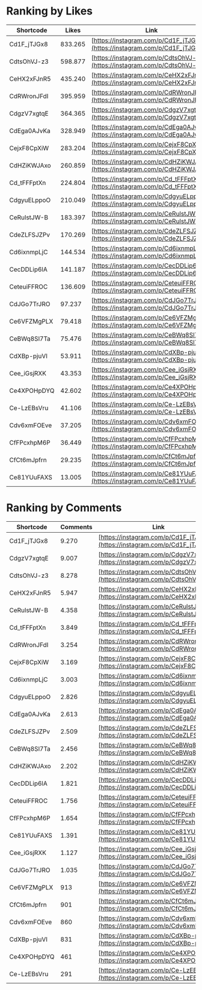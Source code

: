 # Ranking by Likes

| Shortcode   | Likes   | Link |
| ----        | ----    | ---- |
| Cd1F_jTJGx8 | 833.265 | [https://instagram.com/p/Cd1F_jTJGx8](https://instagram.com/p/Cd1F_jTJGx8) |
| CdtsOhVJ-z3 | 598.877 | [https://instagram.com/p/CdtsOhVJ-z3](https://instagram.com/p/CdtsOhVJ-z3) |
| CeHX2xFJnR5 | 435.240 | [https://instagram.com/p/CeHX2xFJnR5](https://instagram.com/p/CeHX2xFJnR5) |
| CdRWronJFdI | 395.959 | [https://instagram.com/p/CdRWronJFdI](https://instagram.com/p/CdRWronJFdI) |
| CdgzV7xgtqE | 364.365 | [https://instagram.com/p/CdgzV7xgtqE](https://instagram.com/p/CdgzV7xgtqE) |
| CdEga0AJvKa | 328.949 | [https://instagram.com/p/CdEga0AJvKa](https://instagram.com/p/CdEga0AJvKa) |
| CejxF8CpXiW | 283.204 | [https://instagram.com/p/CejxF8CpXiW](https://instagram.com/p/CejxF8CpXiW) |
| CdHZiKWJAxo | 260.859 | [https://instagram.com/p/CdHZiKWJAxo](https://instagram.com/p/CdHZiKWJAxo) |
| Cd_tFFFptXn | 224.804 | [https://instagram.com/p/Cd_tFFFptXn](https://instagram.com/p/Cd_tFFFptXn) |
| CdgyuELppoO | 210.049 | [https://instagram.com/p/CdgyuELppoO](https://instagram.com/p/CdgyuELppoO) |
| CeRulstJW-B | 183.397 | [https://instagram.com/p/CeRulstJW-B](https://instagram.com/p/CeRulstJW-B) |
| CdeZLFSJZPv | 170.269 | [https://instagram.com/p/CdeZLFSJZPv](https://instagram.com/p/CdeZLFSJZPv) |
| Cd6ixnmpLjC | 144.534 | [https://instagram.com/p/Cd6ixnmpLjC](https://instagram.com/p/Cd6ixnmpLjC) |
| CecDDLip6lA | 141.187 | [https://instagram.com/p/CecDDLip6lA](https://instagram.com/p/CecDDLip6lA) |
| CeteuiFFROC | 136.609 | [https://instagram.com/p/CeteuiFFROC](https://instagram.com/p/CeteuiFFROC) |
| CdJGo7TrJRO | 97.237  | [https://instagram.com/p/CdJGo7TrJRO](https://instagram.com/p/CdJGo7TrJRO) |
| Ce6VFZMgPLX | 79.418  | [https://instagram.com/p/Ce6VFZMgPLX](https://instagram.com/p/Ce6VFZMgPLX) |
| CeBWq8Sl7Ta | 75.476  | [https://instagram.com/p/CeBWq8Sl7Ta](https://instagram.com/p/CeBWq8Sl7Ta) |
| CdXBp-pjuVI | 53.911  | [https://instagram.com/p/CdXBp-pjuVI](https://instagram.com/p/CdXBp-pjuVI) |
| Cee_iGsjRXK | 43.353  | [https://instagram.com/p/Cee_iGsjRXK](https://instagram.com/p/Cee_iGsjRXK) |
| Ce4XPOHpDYQ | 42.602  | [https://instagram.com/p/Ce4XPOHpDYQ](https://instagram.com/p/Ce4XPOHpDYQ) |
| Ce-LzEBsVru | 41.106  | [https://instagram.com/p/Ce-LzEBsVru](https://instagram.com/p/Ce-LzEBsVru) |
| Cdv6xmFOEve | 37.205  | [https://instagram.com/p/Cdv6xmFOEve](https://instagram.com/p/Cdv6xmFOEve) |
| CfFPcxhpM6P | 36.449  | [https://instagram.com/p/CfFPcxhpM6P](https://instagram.com/p/CfFPcxhpM6P) |
| CfCt6mJpfrn | 29.235  | [https://instagram.com/p/CfCt6mJpfrn](https://instagram.com/p/CfCt6mJpfrn) |
| Ce81YUuFAXS | 13.005  | [https://instagram.com/p/Ce81YUuFAXS](https://instagram.com/p/Ce81YUuFAXS) |


# Ranking by Comments

| Shortcode   | Comments | Link |
| ----        | ----     | ---- |
| Cd1F_jTJGx8 | 9.270    | [https://instagram.com/p/Cd1F_jTJGx8](https://instagram.com/p/Cd1F_jTJGx8) |
| CdgzV7xgtqE | 9.007    | [https://instagram.com/p/CdgzV7xgtqE](https://instagram.com/p/CdgzV7xgtqE) |
| CdtsOhVJ-z3 | 8.278    | [https://instagram.com/p/CdtsOhVJ-z3](https://instagram.com/p/CdtsOhVJ-z3) |
| CeHX2xFJnR5 | 5.947    | [https://instagram.com/p/CeHX2xFJnR5](https://instagram.com/p/CeHX2xFJnR5) |
| CeRulstJW-B | 4.358    | [https://instagram.com/p/CeRulstJW-B](https://instagram.com/p/CeRulstJW-B) |
| Cd_tFFFptXn | 3.849    | [https://instagram.com/p/Cd_tFFFptXn](https://instagram.com/p/Cd_tFFFptXn) |
| CdRWronJFdI | 3.254    | [https://instagram.com/p/CdRWronJFdI](https://instagram.com/p/CdRWronJFdI) |
| CejxF8CpXiW | 3.169    | [https://instagram.com/p/CejxF8CpXiW](https://instagram.com/p/CejxF8CpXiW) |
| Cd6ixnmpLjC | 3.003    | [https://instagram.com/p/Cd6ixnmpLjC](https://instagram.com/p/Cd6ixnmpLjC) |
| CdgyuELppoO | 2.826    | [https://instagram.com/p/CdgyuELppoO](https://instagram.com/p/CdgyuELppoO) |
| CdEga0AJvKa | 2.613    | [https://instagram.com/p/CdEga0AJvKa](https://instagram.com/p/CdEga0AJvKa) |
| CdeZLFSJZPv | 2.509    | [https://instagram.com/p/CdeZLFSJZPv](https://instagram.com/p/CdeZLFSJZPv) |
| CeBWq8Sl7Ta | 2.456    | [https://instagram.com/p/CeBWq8Sl7Ta](https://instagram.com/p/CeBWq8Sl7Ta) |
| CdHZiKWJAxo | 2.202    | [https://instagram.com/p/CdHZiKWJAxo](https://instagram.com/p/CdHZiKWJAxo) |
| CecDDLip6lA | 1.821    | [https://instagram.com/p/CecDDLip6lA](https://instagram.com/p/CecDDLip6lA) |
| CeteuiFFROC | 1.756    | [https://instagram.com/p/CeteuiFFROC](https://instagram.com/p/CeteuiFFROC) |
| CfFPcxhpM6P | 1.654    | [https://instagram.com/p/CfFPcxhpM6P](https://instagram.com/p/CfFPcxhpM6P) |
| Ce81YUuFAXS | 1.391    | [https://instagram.com/p/Ce81YUuFAXS](https://instagram.com/p/Ce81YUuFAXS) |
| Cee_iGsjRXK | 1.127    | [https://instagram.com/p/Cee_iGsjRXK](https://instagram.com/p/Cee_iGsjRXK) |
| CdJGo7TrJRO | 1.035    | [https://instagram.com/p/CdJGo7TrJRO](https://instagram.com/p/CdJGo7TrJRO) |
| Ce6VFZMgPLX | 913      | [https://instagram.com/p/Ce6VFZMgPLX](https://instagram.com/p/Ce6VFZMgPLX) |
| CfCt6mJpfrn | 901      | [https://instagram.com/p/CfCt6mJpfrn](https://instagram.com/p/CfCt6mJpfrn) |
| Cdv6xmFOEve | 860      | [https://instagram.com/p/Cdv6xmFOEve](https://instagram.com/p/Cdv6xmFOEve) |
| CdXBp-pjuVI | 831      | [https://instagram.com/p/CdXBp-pjuVI](https://instagram.com/p/CdXBp-pjuVI) |
| Ce4XPOHpDYQ | 461      | [https://instagram.com/p/Ce4XPOHpDYQ](https://instagram.com/p/Ce4XPOHpDYQ) |
| Ce-LzEBsVru | 291      | [https://instagram.com/p/Ce-LzEBsVru](https://instagram.com/p/Ce-LzEBsVru) |

